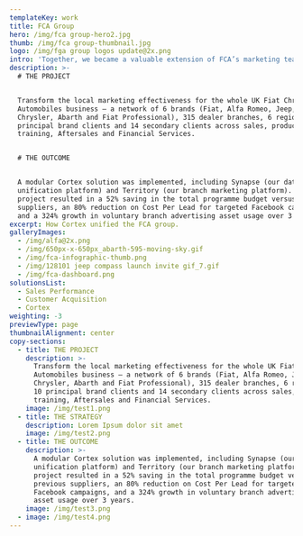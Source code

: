 ```yaml
---
templateKey: work
title: FCA Group
hero: /img/fca group-hero2.jpg
thumb: /img/fca group-thumbnail.jpg
logo: /img/fga group logos update@2x.png
intro: 'Together, we became a valuable extension of FCA’s marketing team.'
description: >-
  # THE PROJECT


  Transform the local marketing effectiveness for the whole UK Fiat Chrysler
  Automobiles business – a network of 6 brands (Fiat, Alfa Romeo, Jeep,
  Chrysler, Abarth and Fiat Professional), 315 dealer branches, 6 regions, 10
  principal brand clients and 14 secondary clients across sales, product,
  training, Aftersales and Financial Services.


  # THE OUTCOME


  A modular Cortex solution was implemented, including Synapse (our data
  unification platform) and Territory (our branch marketing platform). The
  project resulted in a 52% saving in the total programme budget versus previous
  suppliers, an 80% reduction on Cost Per Lead for targeted Facebook campaigns,
  and a 324% growth in voluntary branch advertising asset usage over 3 years.
excerpt: How Cortex unified the FCA group.
galleryImages:
  - /img/alfa@2x.png
  - /img/650px-x-650px_abarth-595-moving-sky.gif
  - /img/fca-infographic-thumb.png
  - /img/128101 jeep compass launch invite gif_7.gif
  - /img/fca-dashboard.png
solutionsList:
  - Sales Performance
  - Customer Acquisition
  - Cortex
weighting: -3
previewType: page
thumbnailAlignment: center
copy-sections:
  - title: THE PROJECT
    description: >-
      Transform the local marketing effectiveness for the whole UK Fiat Chrysler
      Automobiles business – a network of 6 brands (Fiat, Alfa Romeo, Jeep,
      Chrysler, Abarth and Fiat Professional), 315 dealer branches, 6 regions,
      10 principal brand clients and 14 secondary clients across sales, product,
      training, Aftersales and Financial Services.
    image: /img/test1.png
  - title: THE STRATEGY
    description: Lorem Ipsum dolor sit amet
    image: /img/test2.png
  - title: THE OUTCOME
    description: >-
      A modular Cortex solution was implemented, including Synapse (our data
      unification platform) and Territory (our branch marketing platform). The
      project resulted in a 52% saving in the total programme budget versus
      previous suppliers, an 80% reduction on Cost Per Lead for targeted
      Facebook campaigns, and a 324% growth in voluntary branch advertising
      asset usage over 3 years.
    image: /img/test3.png
  - image: /img/test4.png
---
```


